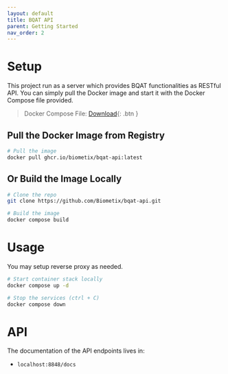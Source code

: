 ```yaml
---
layout: default
title: BQAT API
parent: Getting Started
nav_order: 2
---
```


# Setup

This project run as a server which provides BQAT functionalities as RESTful API. You can simply pull the Docker image and start it with the Docker Compose file provided.

> Docker Compose File: [Download](https://github.com/Biometix/bqat-api/blob/main/docker-compose.yml){: .btn }

## Pull the Docker Image from Registry

``` sh
# Pull the image
docker pull ghcr.io/biometix/bqat-api:latest
```

## Or Build the Image Locally

``` sh
# Clone the repo
git clone https://github.com/Biometix/bqat-api.git

# Build the image
docker compose build
```

# Usage
You may setup reverse proxy as needed.

``` sh
# Start container stack locally
docker compose up -d

# Stop the services (ctrl + C)
docker compose down
```

# API

The documentation of the API endpoints lives in:
* `localhost:8848/docs`
